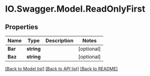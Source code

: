 # IO.Swagger.Model.ReadOnlyFirst
## Properties

Name | Type | Description | Notes
------------ | ------------- | ------------- | -------------
**Bar** | **string** |  | [optional] 
**Baz** | **string** |  | [optional] 

[[Back to Model list]](../README.md#documentation-for-models) [[Back to API list]](../README.md#documentation-for-api-endpoints) [[Back to README]](../README.md)

